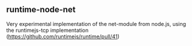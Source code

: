 ## runtime-node-net

Very experimental implementation of the net-module from node.js, using the runtimejs-tcp implementation (https://github.com/runtimejs/runtime/pull/41)
